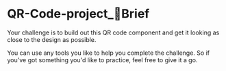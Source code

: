 # QR-Code-project_📝Brief

  Your challenge is to build out this QR code component and get it looking as close to the design as possible.

  You can use any tools you like to help you complete the challenge. So if you've got something you'd like to practice, feel free to give it a go.
